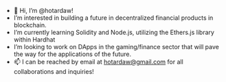 - 👋 Hi, I’m @hotardaw!
- I’m interested in building a future in decentralized financial products in blockchain.
- I’m currently learning Solidity and Node.js, utilizing the Ethers.js library within Hardhat
- I’m looking to work on DApps in the gaming/finance sector that will pave the way for the applications of the future.
- 📫 I can be reached by email at hotardaw@gmail.com for all collaborations and inquiries!

<!---
hotardaw/hotardaw is a ✨ special ✨ repository because its `README.md` (this file) appears on your GitHub profile.
You can click the Preview link to take a look at your changes.
--->
